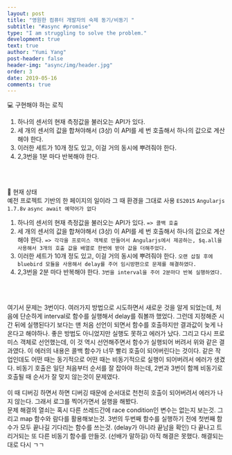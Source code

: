 ```yaml
---
layout: post
title: "영원한 컴퓨터 개발자의 숙제 동기/비동기 "
subtitle: "#async #promise"
type: "I am struggling to solve the problem."
development: true
text: true
author: "Yumi Yang"
post-header: false
header-img: "async/img/header.jpg"
order: 3
date: 2019-05-16
comments: true
---
```


💻 구현해야 하는 로직

1. 하나의 센서의 현재 측정값을 불러오는 API가 있다.
2. 세 개의 센서의 값을 합쳐야해서 (3상) 이 API를 세 번 호출해서 하나의 값으로 계산해야 한다.
3. 이러한 세트가 10개 정도 있고, 이걸 거의 동시에 뿌려줘야 한다.
4. 2,3번을 1분 마다 반복해야 한다.

<br/><br/>

📕 현재 상태<br/>
예전 프로젝트 기반의 한 페이지의 일이라 그 때 환경을 그대로 사용
`ES2015` `Angularjs 1.7.8v` `async await 예약어가 없다`

1. 하나의 센서의 현재 측정값을 불러오는 API가 있다. `=> 콜백 호출`
2. 세 개의 센서의 값을 합쳐야해서 (3상) 이 API를 세 번 호출해서 하나의 값으로 계산해야 한다.
   `=> 각각을 프로미스 객체로 만들어서 Angularjs에서 제공하는, $q.all을 사용해서 3개의 호출 값을 배열로 한번에 받아
값을 더해주었다.`
3. 이러한 세트가 10개 정도 있고, 이걸 거의 동시에 뿌려줘야 한다.
   `오랜 삽질 후에 bluebird 모듈을 사용해서 delay를 주어 임시방편으로 문제를 해결하였다.`
4. 2,3번을 2분 마다 반복해야 한다.
   `3번을 interval을 주어 2분마다 반복 실행하였다.`

<br/><br/>

여기서 문제는 3번이다.
여러가지 방법으로 시도하면서 새로운 것을 알게 되었는데, 처음에 단순하게 interval로 함수를 실행해서 delay를 줘볼까 했었다.
그런데 지정해준 시간 뒤에 실행된다기 보다는 맨 처음 선언이 되면서 함수를 호출하지만 결과값이 늦게 나온다고 해야하나.
좋은 방법도 아니었지만 실행도 못하고 에러가 났다.
그리고 다시 프로미스 객체로 선언했는데, 이 것 역시 선언해주면서 함수가 실행되어 버려서 위와 같은 결과였다.
이 에러의 내용은 콜백 함수가 너무 빨리 호출이 되어버린다는 것이다.
같은 작업인데도 어떤 때는 동기적으로 어떤 때는 비동기적으로 실행이 되어버려서 에러가 생겼다.
비동기 호출은 일단 처음부터 순서를 잘 잡아야 하는데, 2번과 3번이 함께 비동기로 호출될 때 순서가 잘 맞지 않는것이 문제였다.
<br/><br/>
이 때 디버깅 하면서 하면 디버깅 때문에 순서대로 천천히 호출이 되어버려서 에러가 나지 않는다.
그래서 로그를 찍어가면서 실행을 해봤다.<br/>
문제 해결의 열쇠는 혹시 다른 쓰레드간에 race condition인 변수는 없는지 보는것.
그리고 map 함수와 람다를 활용해보는것.
3번의 두번째 함수를 실행하기 전에 첫번째 함수가 모두 끝나길 기다리는 함수를 쓰는것. (delay가 아니라 끝남을 확인)
다 끝나고 트리거되는 또 다른 비동기 함수를 만들것. (선배가 말하길)
아직 해결은 못했다.
해결되는대로 다시 ㄱㄱ
<br/><br/>
